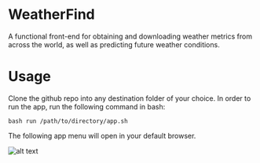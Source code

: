 # WeatherFind
A functional front-end for obtaining and downloading weather metrics from across the world, as well as predicting future weather conditions.

# Usage
Clone the github repo into any destination folder of your choice. In order to run the app, run the following command in bash:

    bash run /path/to/directory/app.sh

The following app menu will open in your default browser.

![alt text](https://imgur.com/bB3i5ll)
